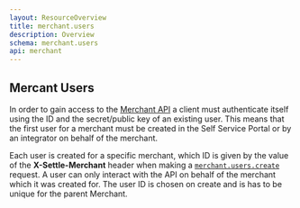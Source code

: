 ```yaml
---
layout: ResourceOverview
title: merchant.users
description: Overview
schema: merchant.users
api: merchant
---
```


## Mercant Users

In order to gain access to the [Merchant API](/api/reference/rest/v1/) a client must authenticate itself using the ID and the secret/public key of an existing user. This means that the first user for a merchant must be created in the Self Service Portal or by an integrator on behalf of the merchant.

Each user is created for a specific merchant, which ID is given by the value of the **X-Settle-Merchant** header when making a [ `merchant.users.create` ](/api/reference/rest/v1/merchant.users/create/) request. A user can only interact with the API on behalf of the merchant which it was created for. The user ID is chosen on create and is has to be unique for the parent Merchant.
